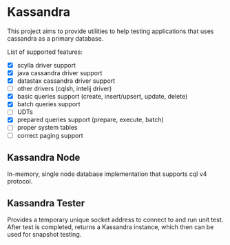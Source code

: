 # Kassandra

This project aims to provide utilities to help testing
applications that uses cassandra as a primary database.

List of supported features:
- [x] scylla driver support
- [x] java cassandra driver support
- [x] datastax cassandra driver support
- [ ] other drivers (cqlsh, intelij driver)
- [x] basic queries support (create, insert/upsert, update, delete)
- [x] batch queries support
- [ ] UDTs
- [x] prepared queries support (prepare, execute, batch)
- [ ] proper system tables
- [ ] correct paging support

## Kassandra Node

In-memory, single node database implementation
that supports cql v4 protocol.

## Kassandra Tester

Provides a temporary unique socket address to connect to and run unit test.
After test is completed, returns a Kassandra instance, which then can be used
for snapshot testing.
